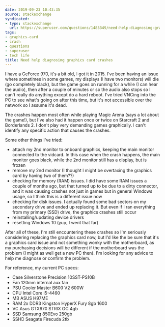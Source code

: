```yaml
---
date: 2019-09-23 10:43:35
source: stackexchange
syndicated:
- type: stackexchange
  url: https://superuser.com/questions/1485349/need-help-diagnosing-graphics-card-crashes
tags:
- graphics-card
- crash
- questions
- superuser
- tech life
title: Need help diagnosing graphics card crashes
---
```


I have a GeForce 970, it's a bit old, I got it in 2015. I've been having an issue where sometimes in some games, my displays (I have two monitors) will die (go completely black), but the game goes on running for a while (I can hear the audio), then after a couple of minutes or so the audio also stops so I can't really do anything except do a hard reboot. I've tried VNCing into the PC to see what's going on after this time, but it's not accessible over the network so I assume it's dead. 

The crashes happen most often while playing Magic Arena (says a lot about the game!), but I've also had it happen once or twice on Starcraft 2 and Borderlands 2. I don't play very demanding games graphically. I can't identify any specific action that causes the crashes.

Some other things I've tried:

- attach my 2nd monitor to onboard graphics, keeping the main monitor connected to the vidcard. In this case when the crash happens, the main monitor goes black, while the 2nd monitor still has a display, but is frozen
- remove my 2nd monitor (I thought I might be overtaxing the graphics card by having two of them??)
- checking for memory (RAM) issues. I did have some RAM issues a couple of months ago, but that turned up to be due to a dirty connector, and it was causing crashes not just in games but in general Windows usage, so I think this is a different issue now
- checking for disk issues. I actually found some bad sectors on my secondary drive and ended up replacing it. But even if I ran everything from my primary (SSD) drive, the graphics crashes still occur
- reinstalling/updating device drivers
- resetting Windows 10 (yup, I went that far)

After all of these, I'm still encountering these crashes so I'm seriously considering replacing the graphics card now, but I'd like the be sure that it's a graphics card issue and not something wonky with the motherboard, as my purchasing decisions will be different if the motherboard was the problem (I might as well get a new PC then). I'm looking for any advice to help me diagnose or confirm the problem.

For reference, my current PC specs:

- Case	Silverstone Precision 10SST-PS10B
- Fan	120mm internal aux fan
- PSU	Cooler Master B600 V2 600W
- CPU	Intel Core i5-4460
- MB	ASUS H97ME
- RAM	2x DDR3 Kingston HyperX Fury 8gb 1600
- VC	Asus GTX970 STRIX OC 4gb
- SSD	Samsung 850Evo 250gb
- SSHD  Seagate Firecuda 2tb